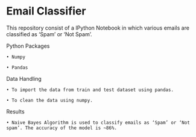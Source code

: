 # Email Classifier

This repository consist of a IPython Notebook in which various emails are classified as ‘Spam’ or ‘Not Spam’.

Python Packages

    • Numpy
    
    • Pandas
    
Data Handling

    • To import the data from train and test dataset using pandas.
    
    • To clean the data using numpy.
    
Results

    • Naive Bayes Algorithm is used to classify emails as ‘Spam’ or ‘Not spam’. The accuracy of the model is ~86%.
